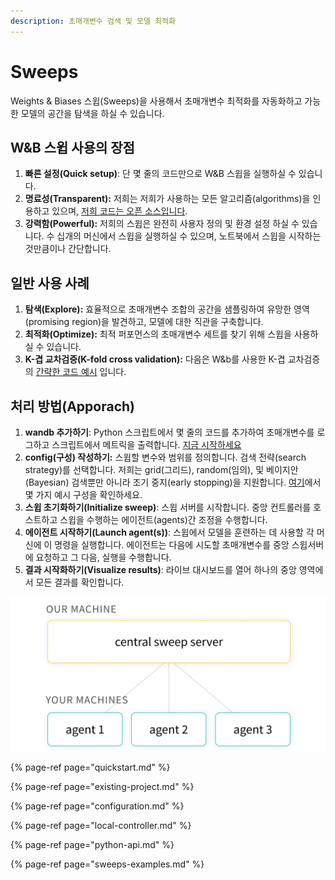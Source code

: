 ```yaml
---
description: 초매개변수 검색 및 모델 최적화
---
```


# Sweeps

Weights & Biases 스윕\(Sweeps\)을 사용해서 초매개변수 최적화를 자동화하고 가능한 모델의 공간을 탐색을 하실 수 있습니다.

##  **W&B 스윕 사용의 장점**

1.  **빠른 설정\(Quick setup\)**: 단 몇 줄의 코드만으로 W&B 스윕을 실행하실 수 있습니다.
2. **명료성\(Transparent\):** 저희는 저희가 사용하는 모든 알고리즘\(algorithms\)을 인용하고 있으며, [저희 코드는 오픈 소스입니다](https://github.com/wandb/client/tree/master/wandb/sweeps).
3. **강력함\(Powerful\):** 저희의 스윕은 완전히 사용자 정의 및 환경 설정 하실 수 있습니다. 수 십개의 머신에서 스윕을 실행하실 수 있으며, 노트북에서 스윕을 시작하는 것만큼이나 간단합니다.

##  **일반 사용 사례**

1. **탐색\(Explore\):** 효율적으로 초매개변수 조합의 공간을 샘플링하여 유망한 영역\(promising region\)을 발견하고, 모델에 대한 직관을 구축합니다.
2. **최적화\(Optimize\):** 최적 퍼포먼스의 초매개변수 세트를 찾기 위해 스윕을 사용하실 수 있습니다.
3. **K-겹 교차검증\(K-fold cross validation\):** 다음은 W&b를 사용한 K-겹 교차검증의 [간략한 코드 예시](https://github.com/wandb/examples/tree/master/examples/wandb-sweeps/sweeps-cross-validation) 입니다.

##  **처리 방법\(Apporach\)**

1.  **wandb 추가하기**: Python 스크립트에서 몇 줄의 코드를 추가하여 초매개변수를 로그하고 스크립트에서 메트릭을 출력합니다. [지금 시작하세요](https://docs.wandb.ai/v/ko/sweeps/quickstart) 
2. **config\(구성\) 작성하기:** 스윕할 변수와 범위를 정의합니다. 검색 전략\(search strategy\)를 선택합니다. 저희는 grid\(그리드\), random\(임의\), 및 베이지안\(Bayesian\) 검색뿐만 아니라 조기 중지\(early stopping\)을 지원합니다. [여기](https://github.com/wandb/examples/tree/master/examples/keras/keras-cnn-fashion)에서 몇 가지 예시 구성을 확인하세요.
3. **스윕 초기화하기\(Initialize sweep\)**: 스윕 서버를 시작합니다. 중앙 컨트롤러를 호스트하고 스윕을 수행하는 에이전트\(agents\)간 조정을 수행합니다.
4.  **에이전트 시작하기\(Launch agent\(s\)\)**: 스윕에서 모델을 훈련하는 데 사용할 각 머신에 이 명령을 실행합니다. 에이전트는 다음에 시도할 초매개변수를 중앙 스윕서버에 요청하고 그 다음, 실행을 수행합니다.
5. **결과 시작화하기\(Visualize results\)**: 라이브 대시보드를 열어 하나의 중앙 영역에서 모든 결과를 확인합니다.

![](../.gitbook/assets/central-sweep-server-3%20%282%29%20%282%29%20%283%29%20%283%29%20%282%29%20%281%29%20%282%29.png)

{% page-ref page="quickstart.md" %}

{% page-ref page="existing-project.md" %}

{% page-ref page="configuration.md" %}

{% page-ref page="local-controller.md" %}

{% page-ref page="python-api.md" %}

{% page-ref page="sweeps-examples.md" %}

